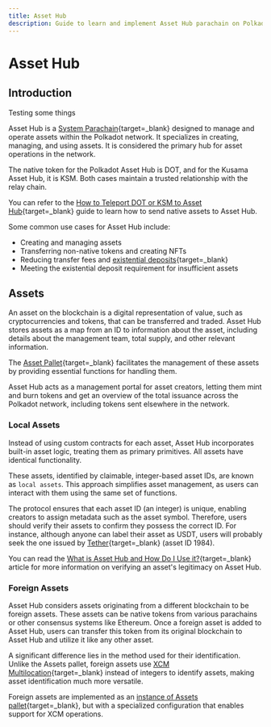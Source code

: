 ```yaml
---
title: Asset Hub
description: Guide to learn and implement Asset Hub parachain on Polkadot, a decentralized platform for the issuance, management, and trading of digital assets.
---
```


# Asset Hub

## Introduction

<!--TODO: this is not a real page. This is a test-->
Testing some things

Asset Hub is a [System Parachain](https://wiki.polkadot.network/docs/learn-system-chains){target=\_blank} designed to manage and operate assets within the Polkadot network. It specializes in creating, managing, and using assets. It is considered the primary hub for asset operations in the network. 

The native token for the Polkadot Asset Hub is DOT, and for the Kusama Asset Hub, it is KSM. Both cases maintain a trusted relationship with the relay chain.

You can refer to the [How to Teleport DOT or KSM to Asset Hub](https://support.polkadot.network/support/solutions/articles/65000181119){target=\_blank} guide to learn how to send native assets to Asset Hub.

Some common use cases for Asset Hub include:

- Creating and managing assets
- Transferring non-native tokens and creating NFTs
- Reducing transfer fees and [existential deposits](https://support.polkadot.network/support/solutions/articles/65000168651){target=\_blank}
- Meeting the existential deposit requirement for insufficient assets

## Assets

An asset on the blockchain is a digital representation of value, such as cryptocurrencies and tokens, that can be transferred and traded. Asset Hub stores assets as a map from an ID to information about the asset, including details about the management team, total supply, and other relevant information. 

The [Asset Pallet](https://paritytech.github.io/polkadot-sdk/master/pallet_assets/index.html){target=\_blank} facilitates the management of these assets by providing essential functions for handling them.

Asset Hub acts as a management portal for asset creators, letting them mint and burn tokens and get an overview of the total issuance across the Polkadot network, including tokens sent elsewhere in the network.

### Local Assets

Instead of using custom contracts for each asset, Asset Hub incorporates built-in asset logic, treating them as primary primitives. All assets have identical functionality.

These assets, identified by claimable, integer-based asset IDs, are known as `local assets`. This approach simplifies asset management, as users can interact with them using the same set of functions.

The protocol ensures that each asset ID (an integer) is unique, enabling creators to assign metadata such as the asset symbol. Therefore, users should verify their assets to confirm they possess the correct ID. For instance, although anyone can label their asset as USDT, users will probably seek the one issued by [Tether](https://tether.to/en/){target=\_blank} (asset ID 1984).

You can read the [What is Asset Hub and How Do I Use it?](https://support.polkadot.network/support/solutions/articles/65000181800){target=\_blank} article for more information on verifying an asset's legitimacy on Asset Hub.

### Foreign Assets

Asset Hub considers assets originating from a different blockchain to be foreign assets. These assets can be native tokens from various parachains or other consensus systems like Ethereum. Once a foreign asset is added to Asset Hub, users can transfer this token from its original blockchain to Asset Hub and utilize it like any other asset.

A significant difference lies in the method used for their identification. Unlike the Assets pallet, foreign assets use [XCM Multilocation](https://wiki.polkadot.network/docs/learn/xcm/fundamentals/multilocation-summary){target=\_blank} instead of integers to identify assets, making asset identification much more versatile.

Foreign assets are implemented as an [instance of Assets pallet](https://github.com/paritytech/polkadot-sdk/blob/035211d707d0a74a2a768fd658160721f09d5b44/cumulus/parachains/runtimes/assets/asset-hub-rococo/src/lib.rs#L408){target=\_blank}, but with a specialized configuration that enables support for XCM operations.
